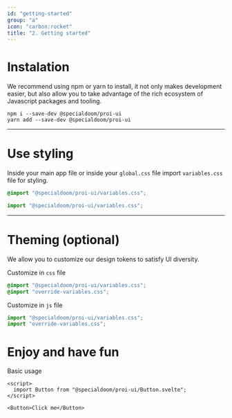 ```yaml
---
id: "getting-started"
group: "a"
icon: "carbon:rocket"
title: "2. Getting started"
---
```


# Instalation

We recommend using npm or yarn to install, it not only makes development easier, but also
allow you to take advantage of the rich ecosystem of Javascript packages and tooling.

```
npm i --save-dev @specialdoom/proi-ui
yarn add --save-dev @specialdoom/proi-ui
```

---

# Use styling

Inside your main app file or inside your `global.css` file import `variables.css` file for
styling.

```css
@import "@specialdoom/proi-ui/variables.css";
```

```javascript
import "@specialdoom/proi-ui/variables.css";
```

---

# Theming (optional)

We allow you to customize our design tokens to satisfy UI diversity.

Customize in `css` file

```css
@import "@specialdoom/proi-ui/variables.css";
@import "override-variables.css";
```

Customize in `js` file

```javascript
import "@specialdoom/proi-ui/variables.css";
import "override-variables.css";
```

# Enjoy and have fun

Basic usage

```svelte
<script>
  import Button from "@specialdoom/proi-ui/Button.svelte";
</script>

<Button>Click me</Button>
```
